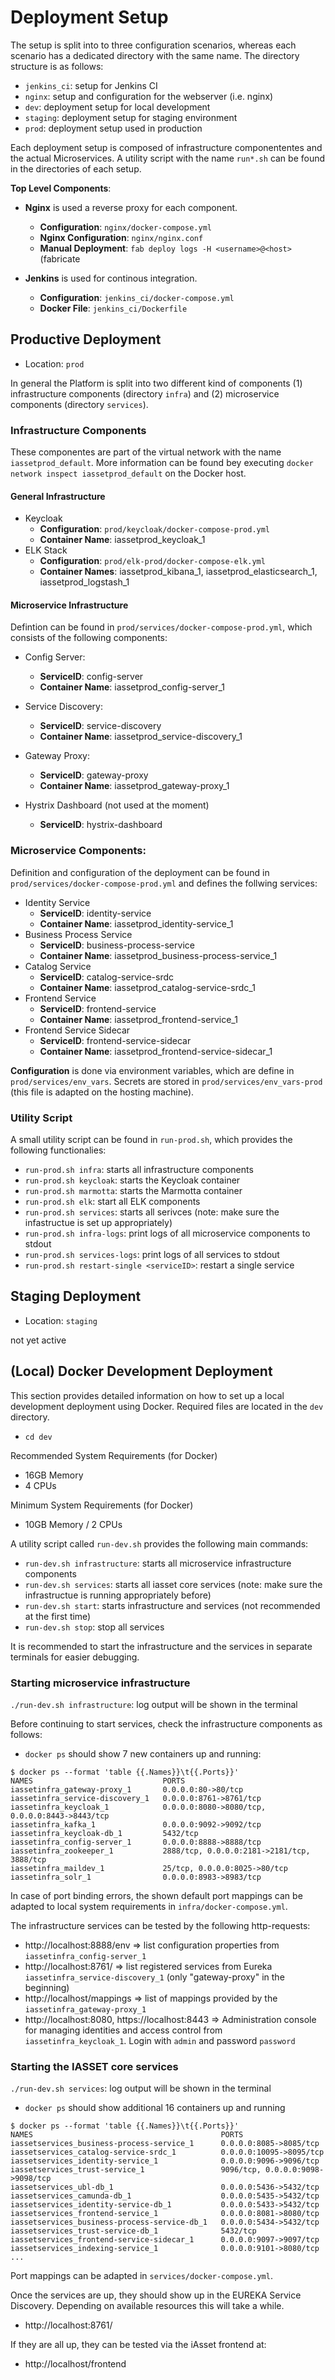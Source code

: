 # Deployment Setup

The setup is split into to three configuration scenarios, whereas each scenario has 
a dedicated directory with the same name. The directory structure is as follows:

* `jenkins_ci`: setup for Jenkins CI
* `nginx`: setup and configuration for the webserver (i.e. nginx)
* `dev`: deployment setup for local development
* `staging`: 	deployment setup for staging environment
* `prod`: deployment setup used in production

Each deployment setup is composed of infrastructure componententes and 
the actual Microservices. A utility script with the name `run*.sh` can 
be found in the directories of each setup.

**Top Level Components**:

* **Nginx** is used a reverse proxy for each component.
	* **Configuration**: `nginx/docker-compose.yml`
	* **Nginx Configuration**: `nginx/nginx.conf`
	* **Manual Deployment**: `fab deploy logs -H <username>@<host>` (fabricate 
	
* **Jenkins** is used for continous integration.
	* **Configuration**: `jenkins_ci/docker-compose.yml`
	* **Docker File**: `jenkins_ci/Dockerfile`

## Productive Deployment

* Location: `prod`

In general the Platform is split into two different kind of components (1) infrastructure components (directory `infra`) and (2) microservice components (directory `services`).

### Infrastructure Components

These componentes are part of the virtual network with the name `iassetprod_default`. More information can be found bey executing `docker network inspect iassetprod_default` on the Docker host.

#### General Infrastructure

* Keycloak
	* **Configuration**: `prod/keycloak/docker-compose-prod.yml`
	* **Container Name**: iassetprod\_keycloak\_1 
* ELK Stack
	* **Configuration**: `prod/elk-prod/docker-compose-elk.yml`
	* **Container Names**: iassetprod\_kibana\_1, iassetprod\_elasticsearch\_1, iassetprod\_logstash\_1

#### Microservice Infrastructure

Defintion can be found in `prod/services/docker-compose-prod.yml`, which consists of the following components:

* Config Server: 
	* **ServiceID**: config-server
	* **Container Name**: iassetprod\_config-server\_1

* Service Discovery: 
	* **ServiceID**: service-discovery
	* **Container Name**: iassetprod\_service-discovery\_1
	
* Gateway Proxy: 
	* **ServiceID**: gateway-proxy
	* **Container Name**: iassetprod\_gateway-proxy\_1

* Hystrix Dashboard (not used at the moment)
	* **ServiceID**: hystrix-dashboard

### Microservice Components:

Definition and configuration of the deployment can be found in `prod/services/docker-compose-prod.yml` and defines the follwing services:

* Identity Service
	* **ServiceID**: identity-service
	* **Container Name**: iassetprod\_identity-service\_1
* Business Process Service
	* **ServiceID**: business-process-service
	* **Container Name**: iassetprod\_business-process-service\_1
* Catalog Service
	* **ServiceID**: catalog-service-srdc
	* **Container Name**: iassetprod\_catalog-service-srdc\_1
* Frontend Service
	* **ServiceID**: frontend-service
	* **Container Name**: iassetprod\_frontend-service\_1
* Frontend Service Sidecar
	* **ServiceID**: frontend-service-sidecar
	* **Container Name**: iassetprod\_frontend-service-sidecar\_1

**Configuration** is done via environment variables, which are define in `prod/services/env_vars`. Secrets are stored in `prod/services/env_vars-prod` (this file is adapted on the hosting machine).

### Utility Script

A small utility script can be found in `run-prod.sh`, which provides the following functionalies:

* `run-prod.sh infra`: starts all infrastructure components 
* `run-prod.sh keycloak`: starts the Keycloak container
* `run-prod.sh marmotta`: starts the Marmotta container
* `run-prod.sh elk`: start all ELK components
* `run-prod.sh services`: starts all serivces (note: make sure the infastructue is set up appropriately)
* `run-prod.sh infra-logs`: print logs of all microservice components to stdout
* `run-prod.sh services-logs`: print logs of all services to stdout
* `run-prod.sh restart-single <serviceID>`: restart a single service

## Staging Deployment

* Location: `staging`

not yet active

## (Local) Docker Development Deployment

This section provides detailed information on how to set up a local development deployment using Docker. Required files are located in the `dev` directory.

 * `cd dev`

Recommended System Requirements (for Docker)
 * 16GB Memory
 * 4 CPUs

Minimum System Requirements (for Docker)
 * 10GB Memory / 2 CPUs

A utility script called `run-dev.sh` provides the following main commands:

* `run-dev.sh infrastructure`: starts all microservice infrastructure components
* `run-dev.sh services`: starts all iasset core services (note: make sure the infrastructue is running appropriately before)
* `run-dev.sh start`: starts infrastructure and services (not recommended at the first time)
* `run-dev.sh stop`: stop all services

It is recommended to start the infrastructure and the services in separate terminals for easier debugging.

### Starting microservice infrastructure

`./run-dev.sh infrastructure`: log output will be shown in the terminal

Before continuing to start services, check the infrastructure components as follows:
  * `docker ps` should show 7 new containers up and running:

```
$ docker ps --format 'table {{.Names}}\t{{.Ports}}'
NAMES                             PORTS
iassetinfra_gateway-proxy_1       0.0.0.0:80->80/tcp
iassetinfra_service-discovery_1   0.0.0.0:8761->8761/tcp
iassetinfra_keycloak_1            0.0.0.0:8080->8080/tcp, 0.0.0.0:8443->8443/tcp
iassetinfra_kafka_1               0.0.0.0:9092->9092/tcp
iassetinfra_keycloak-db_1         5432/tcp
iassetinfra_config-server_1       0.0.0.0:8888->8888/tcp
iassetinfra_zookeeper_1           2888/tcp, 0.0.0.0:2181->2181/tcp, 3888/tcp
iassetinfra_maildev_1             25/tcp, 0.0.0.0:8025->80/tcp
iassetinfra_solr_1                0.0.0.0:8983->8983/tcp
```

In case of port binding errors, the shown default port mappings can be adapted to local system requirements in `infra/docker-compose.yml`.

The infrastructure services can be tested by the following http-requests:

  * http://localhost:8888/env => list configuration properties from `iassetinfra_config-server_1`
  * http://localhost:8761/ => list registered services from Eureka `iassetinfra_service-discovery_1` (only "gateway-proxy" in the beginning)
  * http://localhost/mappings => list of mappings provided by the `iassetinfra_gateway-proxy_1`
  * http://localhost:8080, https://localhost:8443 => Administration console for managing identities and access control from `iassetinfra_keycloak_1`. Login with `admin` and password `password`

### Starting the IASSET core services

`./run-dev.sh services`: log output will be shown in the terminal

  * `docker ps` should show additional 16 containers up and running

```
$ docker ps --format 'table {{.Names}}\t{{.Ports}}'
NAMES                                          PORTS
iassetservices_business-process-service_1      0.0.0.0:8085->8085/tcp
iassetservices_catalog-service-srdc_1          0.0.0.0:10095->8095/tcp
iassetservices_identity-service_1              0.0.0.0:9096->9096/tcp
iassetservices_trust-service_1                 9096/tcp, 0.0.0.0:9098->9098/tcp
iassetservices_ubl-db_1                        0.0.0.0:5436->5432/tcp
iassetservices_camunda-db_1                    0.0.0.0:5435->5432/tcp
iassetservices_identity-service-db_1           0.0.0.0:5433->5432/tcp
iassetservices_frontend-service_1              0.0.0.0:8081->8080/tcp
iassetservices_business-process-service-db_1   0.0.0.0:5434->5432/tcp
iassetservices_trust-service-db_1              5432/tcp
iassetservices_frontend-service-sidecar_1      0.0.0.0:9097->9097/tcp
iassetservices_indexing-service_1              0.0.0.0:9101->8080/tcp
...
```

Port mappings can be adapted in `services/docker-compose.yml`.

Once the services are up, they should show up in the EUREKA Service Discovery. Depending on available resources this will take a while.
  * http://localhost:8761/

If they are all up, they can be tested via the iAsset frontend at:

  * http://localhost/frontend
